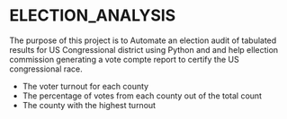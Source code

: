 # ELECTION_ANALYSIS

The purpose of this project is to Automate an election audit of tabulated results for US Congressional district using Python and  and help ellection commission generating a vote compte report to certify the US congressional race.

- The voter turnout for each county
- The percentage of votes from each county out of the total count
- The county with the highest turnout
